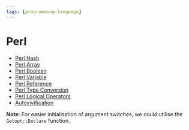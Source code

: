 ```yaml
---
tags: [programming-language]
---
```


# Perl

- [Perl Hash](202209221254.md)
- [Perl Array](202209201839.md)
- [Perl Boolean](202207211219.md)
- [Perl Variable](202212051001.md)
- [Perl Reference](202207211229.md)
- [Perl Type Conversion](202207211207.md)
- [Perl Logical Operators](202207211420.md)
- [Autovivification](202207192226.md)

**Note**: For easier initialisation of argument switches, we could utilise the
`Getopt::Declare` function.
